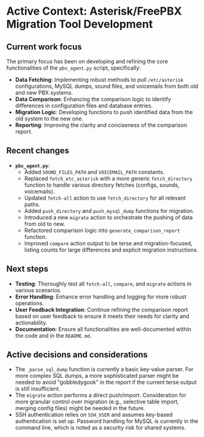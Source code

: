 # Active Context: Asterisk/FreePBX Migration Tool Development

## Current work focus
The primary focus has been on developing and refining the core functionalities of the `pbx_agent.py` script, specifically:
*   **Data Fetching**: Implementing robust methods to pull `/etc/asterisk` configurations, MySQL dumps, sound files, and voicemails from both old and new PBX systems.
*   **Data Comparison**: Enhancing the comparison logic to identify differences in configuration files and database entries.
*   **Migration Logic**: Developing functions to push identified data from the old system to the new one.
*   **Reporting**: Improving the clarity and conciseness of the comparison report.

## Recent changes
*   **`pbx_agent.py`**:
    *   Added `SOUND_FILES_PATH` and `VOICEMAIL_PATH` constants.
    *   Replaced `fetch_etc_asterisk` with a more generic `fetch_directory` function to handle various directory fetches (configs, sounds, voicemails).
    *   Updated `fetch-all` action to use `fetch_directory` for all relevant paths.
    *   Added `push_directory` and `push_mysql_dump` functions for migration.
    *   Introduced a new `migrate` action to orchestrate the pushing of data from old to new.
    *   Refactored comparison logic into `generate_comparison_report` function.
    *   Improved `compare` action output to be terse and migration-focused, listing counts for large differences and explicit migration instructions.

## Next steps
*   **Testing**: Thoroughly test all `fetch-all`, `compare`, and `migrate` actions in various scenarios.
*   **Error Handling**: Enhance error handling and logging for more robust operations.
*   **User Feedback Integration**: Continue refining the comparison report based on user feedback to ensure it meets their needs for clarity and actionability.
*   **Documentation**: Ensure all functionalities are well-documented within the code and in the `README.md`.

## Active decisions and considerations
*   The `_parse_sql_dump` function is currently a basic key-value parser. For more complex SQL dumps, a more sophisticated parser might be needed to avoid "gobbledygook" in the report if the current terse output is still insufficient.
*   The `migrate` action performs a direct push/import. Consideration for more granular control over migration (e.g., selective table import, merging config files) might be needed in the future.
*   SSH authentication relies on `SSH_USER` and assumes key-based authentication is set up. Password handling for MySQL is currently in the command line, which is noted as a security risk for shared systems.
